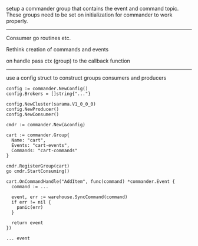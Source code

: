 setup a commander group that contains the event and command topic.
These groups need to be set on initialization for commander to work properly.

---

Consumer go routines etc.

Rethink creation of commands and events

on handle pass ctx (group) to the callback function

---

use a config struct to construct groups consumers and producers

```
config := commander.NewConfig()
config.Brokers = []string{"..."}

config.NewCluster(sarama.V1_0_0_0)
config.NewProducer()
config.NewConsumer()

cmdr := commander.New(&config)

cart := commander.Group{
  Name: "cart",
  Events: "cart-events",
  Commands: "cart-commands"
}

cmdr.RegisterGroup(cart)
go cmdr.StartConsuming()

cart.OnCommandHandle("AddItem", func(command) *commander.Event {
  command := ...

  event, err := warehouse.SyncCommand(command)
  if err != nil {
    panic(err)
  }

  return event
})

... event
```
